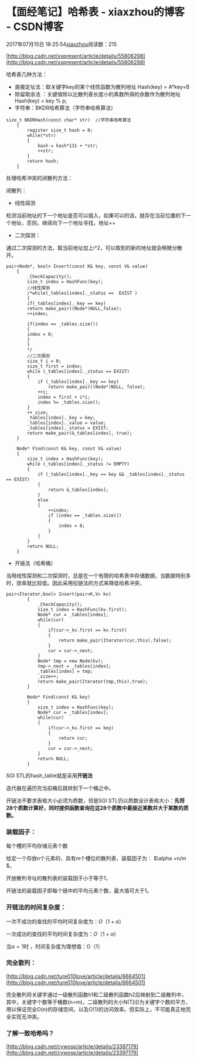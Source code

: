 # 【面经笔记】哈希表 - xiaxzhou的博客 - CSDN博客





2017年07月15日 18:25:54[xiaxzhou](https://me.csdn.net/xiaxzhou)阅读数：215








> 
[http://blog.csdn.net/xxpresent/article/details/55806298](http://blog.csdn.net/xxpresent/article/details/55806298)


哈希表几种方法：
- 直接定址法：取关键字key的某个线性函数为散列地址 Hash(key) = A*key+B
- 除留取余法 ：关键值除以比散列表长度小的素数所得的余数作为散列地址 Hash(key) = key % p;
- 字符串：BKDR哈希算法（字符串哈希算法）

```
size_t BKDRHash(const char* str)  //字符串哈希算法
    {  
        register size_t hash = 0;  
        while(*str)  
        {  
            hash = hash*131 + *str;  
            ++str;  
        }  
        return hash;  
    }
```

处理哈希冲突的闭散列方法： 

闭散列：
- 线性探测

检测当前地址的下一个地址是否可以插入，如果可以的话，就存在当前位置的下一个地址，否则，继续向下一个地址寻找，地址++
- 二次探测：

通过二次探测的方法，取当前地址加上i^2，可以取到的新的地址就会稍微分散开。

```
pair<Node*, bool> Insert(const K& key, const V& value)
    {
        _CheckCapacity();
        size_t index = HashFunc(key);
        //线性探测  
        /*while(_tables[index]._status ==  EXIST )
        {
        if(_tables[index]._key == key)
        return make_pair((Node*)NULL,false);
        ++index;

        if(index == _tables.size())
        {
        index = 0;
        }
        }
        */
        //二次探测  
        size_t i = 0;
        size_t first = index;
        while (_tables[index]._status == EXIST)
        {
            if (_tables[index]._key == key)
                return make_pair((Node*)NULL, false);
            ++i;
            index = first + i*i;
            index %= _tables.size();
        }
        ++_size;
        _tables[index]._key = key;
        _tables[index]._value = value;
        _tables[index]._status = EXIST;
        return make_pair(&_tables[index], true);
    }

    Node* Find(const K& key, const V& value)
    {
        size_t index = HashFunc(key);
        while (_tables[index]._status != EMPTY)
        {
            if (_tables[index]._key == key && _tables[index]._status == EXIST)
            {
                return &_tables[index];
            }
            else
            {
                ++index;
                if (index == _tables.size())
                {
                    index = 0;
                }
            }
        }
        return NULL;
    }
```
- 开链法（哈希桶）

当用线性探测和二次探测时，总是在一个有限的哈希表中存储数据，当数据特别多时，效率就比较低。因此采用拉链法的方式来降低哈希冲突，

```
pair<Iterator,bool> Insert(pair<K,V> kv)  
        {  
            _CheckCapacity();  
            size_t index = HashFunc(kv.first);  
            Node* cur = _tables[index];  
            while(cur)  
            {  
                if(cur->_kv.first == kv.first)  
                {  
                    return make_pair(Iterator(cur,this),false);  
                }  
                cur = cur->_next;  
            }  
            Node* tmp = new Node(kv);  
            tmp->_next = _tables[index];  
            _tables[index] = tmp;  
            _size++;  
            return make_pair(Iterator(tmp,this),true);  
        }  

        Node* Find(const K& key)  
        {  
            size_t index = HashFunc(key);  
            Node* cur = _tables[index];  
            while(cur)  
            {  
                if(cur->_kv.first == key)  
                {  
                    return cur;  
                }  
                cur = cur->_next;  
            }  
            return NULL;  
        }
```

SGI STL的hash_table就是采用**开链法**

迭代器在遍历完当前桶后跳转到下一个桶之中。

开链法不要求表格大小必须为质数，但是SGI STL仍以质数设计表格大小：**先将28个质数计算好，同时提供函数查询在这28个质数中最接近某数并大于某数的质数。**

### 装载因子：

每个槽的平均存储元素个数

给定一个存放n个元素的、具有m个槽位的散列表，装载因子为： $\alpha =n/m $。

开放散列寻址的散列表的装载因子小于等于1， 

开链法的装载因子即每个链中的平均元素个数，最大值可大于1。

### 开链法的时间复杂度：

一次不成功的查找的平均时间复杂度为：$O（1+\alpha）$

一次成功的查找的平均时间复杂度为：$O（1+\alpha）$

当$\alpha=1$时 ，时间复杂度为理想值：O（1）

### 完全散列：

[http://blog.csdn.net/ture010love/article/details/6664501](http://blog.csdn.net/ture010love/article/details/6664501)

完全散列将关键字通过一级散列函数h1和二级散列函数h2后映射到二级散列中，其中，关键字个数等于桶数(n=m)，二级散列的大小N(T[i])为关键字个数的平方，用以保证完全O(n)的存储空间，以及O(1)的访问效率。但实际上，不可能真正地完全实现无冲突。

### 了解一致哈希吗？

[http://blog.csdn.net/cywosp/article/details/23397179](http://blog.csdn.net/cywosp/article/details/23397179)



